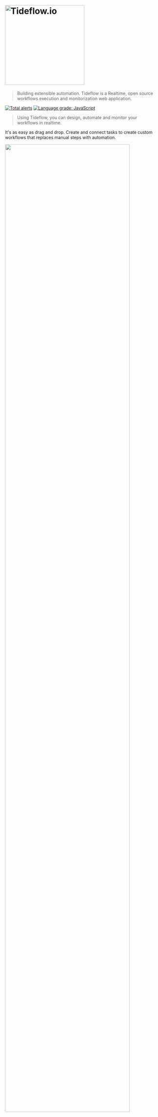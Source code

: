# <a href='https://tideflow.io'><img src='https://raw.githubusercontent.com/tideflow-io/tideflow/b7d354c8d08d5934dcd2d351951eba29d84ed8dd/readme.jpg' width='260' alt='Tideflow.io'></a>

> Building extensible automation. Tideflow is a Realtime, open source workflows execution and monitorization web application.

[![Total alerts](https://img.shields.io/lgtm/alerts/g/tideflow-io/tideflow.svg?logo=lgtm&logoWidth=18)](https://lgtm.com/projects/g/tideflow-io/tideflow/alerts/) [![Language grade: JavaScript](https://img.shields.io/lgtm/grade/javascript/g/tideflow-io/tideflow.svg?logo=lgtm&logoWidth=18)](https://lgtm.com/projects/g/tideflow-io/tideflow/context:javascript)

> Using Tideflow, you can design, automate and monitor your workflows in realtime.

It's as easy as drag and drop. Create and connect tasks to create custom
workflows that replaces manual steps with automation.

<img src="https://docs.tideflow.io/img/home/tideflow.png" style="width:90%;">

## Understand how your processes are behaving. With the blink of an eye.

Tideflow comes with live monitoring dashboards where you can understand how your
workflows are behaving. You also have live action-by-action logs, filterable
historical execution logs and graphical visuals of executions.

<img src="https://docs.tideflow.io/img/workflow_execution_stats.jpg" style="padding:15px;width:90%;border:10px solid #E9EEF1;">


- [More about monitoring...](https://docs.tideflow.io/docs/monitor)

## Working with files in your processes

You and your workflows can create files and connect them to their workflows,
and share them publicly. For example you can create a HTML file with some
Javascript on it, directly from Tideflow’s UI, and others can open it as a
webpage.

Tideflow also comes with a set of files templates - from html bootstrap
templates, single page applications, bash and NodeJS scripts, etc - to get your
automation problems solved faster.

<img src="https://docs.tideflow.io/img/get-started/files-templates.png" style="width:90%">

- [More about files feature](https://docs.tideflow.io/docs/files)

## Run actions in your own computers

Tideflow's agent allows you to run workflows actions in your own infrastructure.
Either if it's for running an arbitrary command from your personal computer, or
building and deploying after pushing to GitHub from your office's server.

- [More about the agent](https://github.com/tideflow-io/tideflow-agent)

## Automate complex processes

Our workflow editor allows you to create multiple-to-multiple connections
between actions. Tideflow's execution engine will take care of the rest.

- [More about workflows](https://docs.tideflow.io/docs/workflows-introduction)

## Automate and create anything

Tideflow comes with a set of services that will allow you to do things like
automating website contents scraping, automate build and deploy processes,
generate PDF files, send emails and more. You can also build your own
integrations.

- [More about services](https://docs.tideflow.io/docs/services-introduction)
- [Developer's guide](https://docs.tideflow.io/docs/developers)

---

## Quick start

Installing Tideflow is pretty simple. Once you have MeteorJS installed, you are
good to go.

MeteorJS will create and launch an isolated MongoDB and Tideflow.

### Installation

1. Requirements:

- Install MeteorJS [OSX / Linux / Windows](https://www.meteor.com/install)
- If you want to contribute to Tideflow's source code you will also need a
GitHub account with a [configured SSH key](https://help.github.com/articles/adding-a-new-ssh-key-to-your-github-account/)

2. You are all setup, cd into the Tideflow's folder and execute meteor.

```sh
cd tideflow
meteor
```

The process will take some time the first time. It will download the meteor
release, all the project's dependencies, and start mongodb.

3. Open your browser and visit [localhost:3000](http://localhost:3000)

The first time you try to login, Tideflow will open the installation
screen. This is a single step process that will create your first user
credentials as well as some other necessary settings.

The next time you want to execute Tideflow locally, simply run `meteor`

### Deploy

You can run Tideflow anywhere, like any other MeteorJS or NodeJS application.

Check the documentation for [manual deployment](https://docs.tideflow.io/docs/sysadmin-deploying)
instructions or [via Docker](https://docs.tideflow.io/docs/sysadmin-deploying-docker).

```bash
docker run -d \ 
  -p 80:3000 \
  -e ROOT_URL="<the url where your application will be available>" \
  -e MONGO_URL="<mongodb deployment>" \
  -e JWT_SECRET="<a random security token>" \
  tideflowio/tideflow:latest
```

---

## Contributing

If you would like to contribute to Tideflow, check out the
[Contributing Guide](https://docs.tideflow.io/docs/contribute).

## License

GNU GENERAL PUBLIC LICENSE V3

## Developer Resources

- Documentation: https://docs.tideflow.io/docs/introduction
- Contribute: https://docs.tideflow.io/docs/contribute

